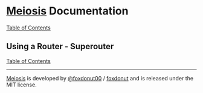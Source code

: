 # [Meiosis](https://meiosis.js.org) Documentation

[Table of Contents](toc.html)

## Using a Router - Superouter

[Table of Contents](toc.html)

-----

[Meiosis](https://meiosis.js.org) is developed by [@foxdonut00](http://twitter.com/foxdonut00) / [foxdonut](https://github.com/foxdonut) and is released under the MIT license.
